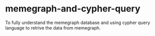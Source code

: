 # memegraph-and-cypher-query
To fully understand the memegraph database and using cypher query language to retrive the data from memegraph. 
